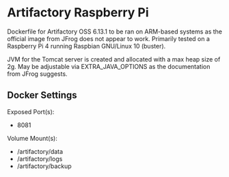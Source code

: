 # Artifactory Raspberry Pi
Dockerfile for Artifactory OSS 6.13.1 to be ran on ARM-based systems as the official
image from JFrog does not appear to work. Primarily tested on a Raspberry Pi 4
running Raspbian GNU/Linux 10 (buster).

JVM for the Tomcat server is created and allocated with a max heap size of 2g. May be
adjustable via EXTRA_JAVA_OPTIONS as the documentation from JFrog suggests.

## Docker Settings
Exposed Port(s):
  - 8081

Volume Mount(s):
  - /artifactory/data
  - /artifactory/logs
  - /artifactory/backup
